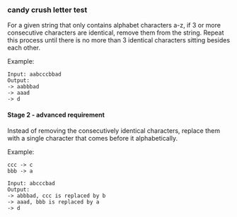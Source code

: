 ### candy crush letter test

For a given string that only contains alphabet characters a-z, if 3 or more consecutive
characters are identical, remove them from the string. Repeat this process until
there is no more than 3 identical characters sitting besides each other.  

 
Example:
```
Input: aabcccbbad
Output:
-> aabbbad
-> aaad
-> d
```


#### Stage 2 - advanced requirement
Instead of removing the consecutively identical characters, replace them with a
single character that comes before it alphabetically.  

Example:
```
ccc -> c
bbb -> a

Input: abcccbad
Output:
-> abbbad, ccc is replaced by b
-> aaad, bbb is replaced by a
-> d
```